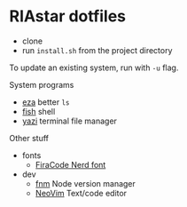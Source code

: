 # RIAstar dotfiles

- clone
- run `install.sh` from the project directory

To update an existing system, run with `-u` flag.

System programs
- [eza](https://eza.rocks/) better `ls`
- [fish](https://fishshell.com/) shell
- [yazi](https://yazi-rs.github.io/) terminal file manager

Other stuff
- fonts
  - [FiraCode Nerd font](https://github.com/ryanoasis/nerd-fonts/tree/master/patched-fonts/FiraCode)
- dev
  - [fnm](https://github.com/Schniz/fnm) Node version manager
  - [NeoVim](https://neovim.io/) Text/code editor
